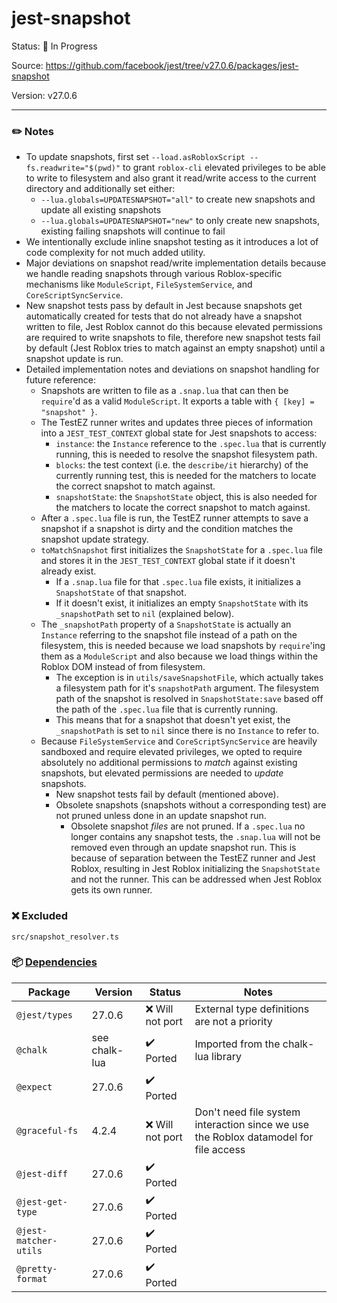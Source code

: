 # jest-snapshot

Status: :hammer: In Progress

Source: https://github.com/facebook/jest/tree/v27.0.6/packages/jest-snapshot

Version: v27.0.6

---

### :pencil2: Notes
* To update snapshots, first set `--load.asRobloxScript --fs.readwrite="$(pwd)"` to grant `roblox-cli` elevated privileges to be able to write to filesystem and also grant it read/write access to the current directory and additionally set either:
    * `--lua.globals=UPDATESNAPSHOT="all"` to create new snapshots and update all existing snapshots
    * `--lua.globals=UPDATESNAPSHOT="new"` to only create new snapshots, existing failing snapshots will continue to fail
* We intentionally exclude inline snapshot testing as it introduces a lot of code complexity for not much added utility.
* Major deviations on snapshot read/write implementation details because we handle reading snapshots through various Roblox-specific mechanisms like `ModuleScript`, `FileSystemService`, and `CoreScriptSyncService`.
* New snapshot tests pass by default in Jest because snapshots get automatically created for tests that do not already have a snapshot written to file, Jest Roblox cannot do this because elevated permissions are required to write snapshots to file, therefore new snapshot tests fail by default (Jest Roblox tries to match against an empty snapshot) until a snapshot update is run.
* Detailed implementation notes and deviations on snapshot handling for future reference:
    * Snapshots are written to file as a `.snap.lua` that can then be `require`'d as a valid `ModuleScript`. It exports a table with `{ [key] = "snapshot" }`.
    * The TestEZ runner writes and updates three pieces of information into a `JEST_TEST_CONTEXT` global state for Jest snapshots to access:
        * `instance`: the `Instance` reference to the `.spec.lua` that is currently running, this is needed to resolve the snapshot filesystem path.
        * `blocks`: the test context (i.e. the `describe/it` hierarchy) of the currently running test, this is needed for the matchers to locate the correct snapshot to match against.
        * `snapshotState`: the `SnapshotState` object, this is also needed for the matchers to locate the correct snapshot to match against.
    * After a `.spec.lua` file is run, the TestEZ runner attempts to save a snapshot if a snapshot is dirty and the condition matches the snapshot update strategy.
    * `toMatchSnapshot` first initializes the `SnapshotState` for a `.spec.lua` file and stores it in the `JEST_TEST_CONTEXT` global state if it doesn't already exist.
        * If a `.snap.lua` file for that `.spec.lua` file exists, it initializes a `SnapshotState` of that snapshot.
        * If it doesn't exist, it initializes an empty `SnapshotState` with its `_snapshotPath` set to `nil` (explained below).
    * The `_snapshotPath` property of a `SnapshotState` is actually an `Instance` referring to the snapshot file instead of a path on the filesystem, this is needed because we load snapshots by `require`'ing them as a `ModuleScript` and also because we load things within the Roblox DOM instead of from filesystem.
        * The exception is in `utils/saveSnapshotFile`, which actually takes a filesystem path for it's `snapshotPath` argument. The filesystem path of the snapshot is resolved in `SnapshotState:save` based off the path of the `.spec.lua` file that is currently running.
        * This means that for a snapshot that doesn't yet exist, the `_snapshotPath` is set to `nil` since there is no `Instance` to refer to.
    * Because `FileSystemService` and `CoreScriptSyncService` are heavily sandboxed and require elevated privileges, we opted to require absolutely no additional permissions to *match* against existing snapshots, but elevated permissions are needed to *update* snapshots.
        * New snapshot tests fail by default (mentioned above).
        * Obsolete snapshots (snapshots without a corresponding test) are not pruned unless done in an update snapshot run.
            * Obsolete snapshot *files* are not pruned. If a `.spec.lua` no longer contains any snapshot tests, the `.snap.lua` will not be removed even through an update snapshot run. This is because of separation between the TestEZ runner and Jest Roblox, resulting in Jest Roblox initializing the `SnapshotState` and not the runner. This can be addressed when Jest Roblox gets its own runner.

### :x: Excluded
```
src/snapshot_resolver.ts
```

### :package: [Dependencies](https://github.com/facebook/jest/blob/v27.0.6/packages/jest-snapshot/package.json)
| Package | Version | Status | Notes |
| - | - | - | - |
| `@jest/types` | 27.0.6 | :x: Will not port | External type definitions are not a priority |
| `@chalk` | see chalk-lua | :heavy_check_mark: Ported  | Imported from the chalk-lua library |
| `@expect` | 27.0.6 | :heavy_check_mark: Ported  | |
| `@graceful-fs` | 4.2.4 | :x: Will not port  | Don't need file system interaction since we use the Roblox datamodel for file access |
| `@jest-diff` | 27.0.6 | :heavy_check_mark: Ported  | |
| `@jest-get-type` | 27.0.6 | :heavy_check_mark: Ported  | |
| `@jest-matcher-utils` | 27.0.6 | :heavy_check_mark: Ported  | |
| `@pretty-format` | 27.0.6 | :heavy_check_mark: Ported  | |